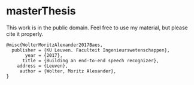 # masterThesis
This work is in the public domain. Feel free to use my material, but please cite it properly.
```
@misc{WolterMoritzAlexander2017Baes,
  publisher = {KU Leuven. Faculteit Ingenieurswetenschappen},
       year = {2017},
      title = {Building an end-to-end speech recognizer},
    address = {Leuven},
     author = {Wolter, Moritz Alexander},
}
```

